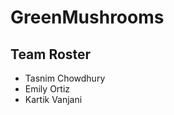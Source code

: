 # GreenMushrooms
## Team Roster
- Tasnim Chowdhury
- Emily Ortiz
- Kartik Vanjani
                 
